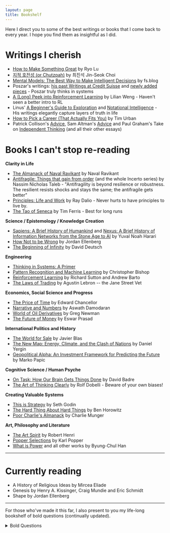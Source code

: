 ```yaml
---
layout: page
title: Bookshelf
---
```



Here I direct you to some of the best writings or books that I come back to every year. I hope you find them as insightful as I did.


# Writings I cherish
* [How to Make Something Great](https://ryolu.notion.site/how-to-make-something-great) by Ryo Lu
* [지적 호전성 (or Chutzpah)](https://www.joongang.co.kr/article/25038853) by 최진석 Jin-Seok Choi
* [Mental Models: The Best Way to Make Intelligent Decisions](https://fs.blog/mental-models/) by fs.blog
* Poszar's writings: [his past Writings at Credit Suisse](https://www.exunoplures.hu/a-decade-on-money/) and [newly added pieces](https://www.exunoplures.hu/money-banks-and-bases/) - Poszar truly thinks in systems
* [A (Long) Peek into Reinforcement Learning](https://lilianweng.github.io/posts/2018-02-19-rl-overview/) by Lilian Weng - Haven't seen a better intro to RL
* Linus' [A Beginner's Guide to Exploration](https://thesephist.com/posts/explore/) and [Notational Intelligence](https://thesephist.com/posts/notation/) - His writings elegantly capture layers of truth in life
* [How to Pick a Career (That Actually Fits You)](https://waitbutwhy.com/2018/04/picking-career.html) by Tim Urban
* Patrick Collison's [Advice](https://patrickcollison.com/advice), Sam Altman's [Advice](https://blog.samaltman.com/what-i-wish-someone-had-told-me) and Paul Graham's Take on [Independent Thinking](https://www.paulgraham.com/think.html) (and all their other essays)

# Books I can't stop re-reading

**Clarity in Life**
* [The Almanack of Naval Ravikant](https://www.navalmanack.com/) by Naval Ravikant
* [Antifragile: Things that gain from order](https://www.amazon.com/Antifragile-Nassim-Nicholas-Taleb-audiobook/dp/B00A2ZIZYQ/ref=sr_1_1?keywords=antifragile+by+nassim+taleb&qid=1664508252&qu=eyJxc2MiOiIyLjE5IiwicXNhIjoiMS44NCIsInFzcCI6IjEuODkifQ%3D%3D&s=audible&sprefix=antifra%2Caudible%2C55&sr=1-1) (and the whole Incerto series) by Nassim Nicholas Taleb - "Antifragility is beyond resilience or robustness. The resilient resists shocks and stays the same; the antifragile gets better"
* [Principles: Life and Work](https://www.amazon.com/Principles-Ray-Dalio-audiobook/dp/B074B2CZJG/ref=sr_1_1?keywords=principles+by+ray+dalio&qid=1664508211&qu=eyJxc2MiOiIyLjUzIiwicXNhIjoiMS45NiIsInFzcCI6IjIuMTIifQ%3D%3D&sprefix=principles%2Caps%2C115&sr=8-1) by Ray Dalio - Never hurts to have principles to live by.
* [The Tao of Seneca](https://www.audible.com/series/The-Tao-of-Seneca-Audiobooks/B01AKQ5F1M) by Tim Ferris - Best for long runs

**Science / Epistemology / Knowledge Creation**
* [Sapiens: A Brief History of Humankind](https://www.amazon.com/Sapiens-Humankind-Yuval-Noah-Harari/dp/0062316117/ref=pd_lpo_d_sccl_2/130-3312634-9126730?pd_rd_w=CmR06&content-id=amzn1.sym.4c8c52db-06f8-4e42-8e56-912796f2ea6c&pf_rd_p=4c8c52db-06f8-4e42-8e56-912796f2ea6c&pf_rd_r=T0KJA0QAJ1VE4G412WQ6&pd_rd_wg=LX0MU&pd_rd_r=f77a8830-cddf-4f7e-99be-8045e2888cc9&pd_rd_i=0062316117&psc=1) and [Nexus: A Brief History of Information Networks from the Stone Age to AI](https://www.amazon.com/Nexus-Brief-History-Information-Networks/dp/059373422X) by Yuval Noah Harari
* [How Not to be Wrong](https://www.amazon.com/How-Not-Be-Wrong-Mathematical/dp/0143127535?crid=TGOC0GV5G0EM&dib=eyJ2IjoiMSJ9.5BqkHe9grAyxK3Q3c2ZuSaY-rXZB8H3ZPqjq8CeDwUY72xZOnHOlsZ6dewyeJdTNOoD22pSUp7OdPK3SMGsStxZ7CtgrwSRiyx7FUfiov-7YuypG8ncLGKWc1-_HnF1Y-fwplrLr80oNk9sj2GE86Sf_T5nGaYI2b8vjTonqP2nxUORXe5zViLrlN9AexKQMZuFOLBTv7jueiHhqxwCbkA6eDHgDMjy6H8E7EEzXTnk.hWaxCsDZfe3RuGAZ_UmQnQo9A2viqcjavjNN4fsS0Ok&dib_tag=se&keywords=how+not+to+be+wrong&qid=1739074061&s=books&sprefix=how+not+to+be+wrong%2Cstripbooks%2C132&sr=1-1) by Jordan Ellenberg
* [The Beginning of Infinity](https://www.amazon.com/Beginning-Infinity-Explanations-Transform-World/dp/0143121359) by David Deutsch

**Engineering**
* [Thinking in Systems: A Primer](https://en.wikipedia.org/wiki/Thinking_In_Systems:_A_Primer)
* [Pattern Recognition and Machine Learning](https://www.bishopbook.com/) by Christopher Bishop
* [Reinforcement Learning](http://incompleteideas.net/book/the-book-2nd.html) by Richard Sutton and Andrew Barto
* [The Laws of Trading](https://www.lawsoftrading.com/) by Agustin Lebron -- the Jane Street Vet

**Economics, Social Science and Progress**
* [The Price of Time](https://groveatlantic.com/book/the-price-of-time/) by Edward Chancellor
* [Narrative and Numbers](https://www.amazon.com/Narrative-Numbers-Business-Columbia-Publishing/dp/0231180489/ref=sr_1_1?keywords=narrative+and+numbers+by+aswath+damodaran&qid=1664508342&qu=eyJxc2MiOiIwLjAwIiwicXNhIjoiMC4wMCIsInFzcCI6IjAuMDAifQ%3D%3D&s=audible&sprefix=narrative+and+numbers%2Caudible%2C63&sr=1-1-catcorr) by Aswath Damodaran
* [World of Oil Derivatives](https://onyxcapitalgroup.com/world-of-oil-derivatives) by Greg Newman
* [The Future of Money](https://www.futureofmoneybook.com/) by Eswar Prasad


**International Politics and History**
* [The World for Sale](https://www.amazon.com/World-Sale-Javier-Blas/dp/0190078952) by Javier Blas
* [The New Map: Energy, Climate, and the Clash of Nations](https://www.amazon.com/New-Map-Energy-Climate-Nations/dp/0143111159/ref=pd_lpo_d_sccl_1/130-3312634-9126730?pd_rd_w=YiudZ&content-id=amzn1.sym.4c8c52db-06f8-4e42-8e56-912796f2ea6c&pf_rd_p=4c8c52db-06f8-4e42-8e56-912796f2ea6c&pf_rd_r=HEQQKKDA07Z6KX3C9EHR&pd_rd_wg=oKvkG&pd_rd_r=2648d900-2ad7-4e71-ab6c-847df21b1c40&pd_rd_i=0143111159&psc=1) by Daniel Yergin
* [Geopolitical Alpha: An Investment Framework for Predicting the Future](https://www.amazon.com/Geopolitical-Alpha-Investment-Framework-Predicting/dp/1119740215) by Marko Papic


**Cognitive Science / Human Psyche**
* [On Task: How Our Brain Gets Things Done](https://www.amazon.com/Task-Brain-Gets-Things-Done/dp/0691175551) by David Badre
* [The Art of Thinking Clearly](https://www.amazon.com/Art-Thinking-Clearly-Rolf-Dobelli/dp/0062219693) by Rolf Dobelli - Beware of your own biases!


**Creating Valuable Systems**
* [This is Strategy](https://seths.blog/tis/) by Seth Godin
* [The Hard Thing About Hard Things](https://www.amazon.com/Hard-Thing-About-Things-Building/dp/0062273205) by Ben Horowitz
* [Poor Charlie's Almanack](https://www.amazon.com/Poor-Charlies-Almanack-Essential-Charles/dp/1953953239/ref=pd_lpo_d_sccl_1/130-3312634-9126730?pd_rd_w=XW5Ap&content-id=amzn1.sym.4c8c52db-06f8-4e42-8e56-912796f2ea6c&pf_rd_p=4c8c52db-06f8-4e42-8e56-912796f2ea6c&pf_rd_r=5J9DJ3S4VAJEHVFBY3MH&pd_rd_wg=3qrhu&pd_rd_r=3ec417f8-2a73-4ddc-91a0-59ede6ed2bd2&pd_rd_i=1953953239&psc=1) by Charlie Munger


**Art, Philosophy and Literature**
* [The Art Spirit](https://www.amazon.com/Art-Spirit-Robert-Henri/dp/0465002633) by Robert Henri
* [Popper Selections](https://www.amazon.com/Popper-Selections-Karl-R/dp/0691020310/ref=sr_1_8?dib=eyJ2IjoiMSJ9.lQbXfIi5MiIZC6S5UBBsz-bLH1cn2fn1BBG2G6D_T45ymtib0rFQa2rldLOIdpJT-0MaeyjrvFCEtF2YGepteJAF-avv31dObw0DiTyur-qXA35mMm7_2fO9esEpnnE2XwMxunatXRsRjsKZ6750z1DaeGHJPcmYuAQCxQfn4fvmuMaD_Tes0ZK6jmLoNexygaW0Mg5W0JSgaJ4UTFJAwx8OgbeXQ4ykx74czsJcyIs.upeiK5u4wRa2LxTihxcdATzTddWPHAVLNkC8vp1tT2s&dib_tag=se&qid=1739073838&refinements=p_27%3AKarl+Popper&s=books&sr=1-8) by Karl Popper
* [What is Power](https://www.goodreads.com/book/show/39971959) and all other works by Byung-Chul Han



--- 
# Currently reading
* A History of Religious Ideas by Mircea Eliade
* Genesis by Henry A. Kissinger, Craig Mundie and Eric Schmidt
* Shape by Jordan Ellenberg

---
For those who've made it this far, I also present to you my life-long bookshelf of bold questions (continually updated).
<details>
<summary>Bold Questions</summary>

<div class="regular-text">
<div class="quote-box">
  1. What trade-offs am I willing to make?
</div>

<div class="quote-box">
  2. Why am I engaging in this? Where in my hierarchy of causes is this goal located?
</div>

<div class="quote-box">
  3. Where do we find happiness from?
</div>

<div class="quote-box">
  4. How does one build trust with another or destroy it?
</div>

<div class="quote-box">
  5. Where is it that would bring out the best of me?
</div>

<div class="quote-box">
  6. How does one foster and maintain a firm grounding that withstands circumstances?
</div>

<div class="quote-box">
  7. New Room near a forest: better air or more bugs?
</div>

<div class="quote-box">
  8. How will today be remembered as? To me? To others?
</div>

<div class="quote-box">
  9. What am I capable of?
</div>

<div class="quote-box">
  10. When should I be flexible and let go of my convictions?
</div>

<div class="quote-box">
  11. How do we extract signal from noise amid floods of information? What glasses need we put on?
</div>

<div class="quote-box">
  12. What does it take to be a more humorous, entertaining person?
</div>

<div class="quote-box">
  13. What defines a founder? A great one that builds a one-in-ten-thousand company?
</div>

<div class="quote-box">
  14. Will my generation ever witness a major war in our lives?
</div>

<div class="quote-box">
  15. Will global trade ever be settled in crypto in the near future?
</div>

<div class="quote-box">
  16. When is sincerity fully delivered/communicated from one mind to another? Or is it just false hope?
</div>

<div class="quote-box">
  17. What will be the invariant for the next 30 years? Variants?
</div>

<div class="quote-box">
  18. What constitutes a brilliant persuader, or a great visionary?
</div>

<div class="quote-box">
  19. What does it mean to own something? Someone, idea? capital, memory, share of a company? crypto? time?
</div>

<div class="quote-box">
  20. Why do people scam others even when they are directly benefiting?
</div>

<div class="quote-box">
  21. Is leverage always better off?
</div>

<div class="quote-box">
  22. How does one become an independent consumer of news and social media without falling prey to it? More fact-checking? or simply reducing one's exposure to them?
</div>

<div class="quote-box">
  23. How are token stakings and bonds fundamentally different?
</div>

<div class="quote-box">
  24. How do I perceive the current self? What do I want myself to be? What does it take to have full control of my brain? my habits? my thoughts? my reactions?
</div>

<div class="quote-box">
  25. Why do I repeat downloading and deleting the instagram app? What is this algorithm doing to me?
</div>

<div class="quote-box">
  26. To what extent does geopolitics determine a nation's futures?
</div>

<div class="quote-box">
  27. Why would anyone want to overhaul/transform one's identity?
</div>

<div class="quote-box">
  28. How can I ever be adequately appreciative or grateful? How about when it is already transactional?
</div>

<div class="quote-box">
  29. What adjective do I want my name to be?
</div>

<div class="quote-box">
  30. What quality (or qualities) maketh a man superhuman?
</div>

<div class="quote-box">
  31. Can antifragility ever be artificially designed?
</div>

<div class="quote-box">
  32. One's definition of success vs one's constructed meaning in life? Are they equivalent? Can each be measured?
</div>

<div class="quote-box">
  33. How do I mechanically remove negative associations existing in my visual cortex?
</div>

<div class="quote-box">
  34. Do I have all the answers already? Am I ever ready enough?
</div>

<div class="quote-box">
  35. Questions about questions?
</div>

<div class="quote-box">
  36. Am I still afraid to put myself out there? to make enemies?
</div>

<div class="quote-box">
  37. Is it true that actions speak louder than words? How do words gain power that transcends circumstances and actions? Money speaks? Markets talk?
</div>

<div class="quote-box">
  38. Is consensus closer to the truth?
</div>

<div class="quote-box">
  39. Is "the life of questioning" consistently beneficial?
</div>

<div class="quote-box">
  40. Is there a way to measure my self-honesty? How do I hold myself accountable for not being honest?
</div>

<div class="quote-box">
  41. What are the lenses through which I perceive signals? Which k-v cache do I access most frequently?
</div>

<div class="quote-box">
  42. How vulnerable does one become when experiencing deficiency? Is deficiency absolute? relative? mental? Are adversity, loneliness and solitude deficiencies?
</div>

<div class="quote-box">
  43. Does programmable money strengthen or mitigate reflexivity? How does the interplay among signal (observation), perception (world model) and action influence this process?
</div>
</div>
</details>